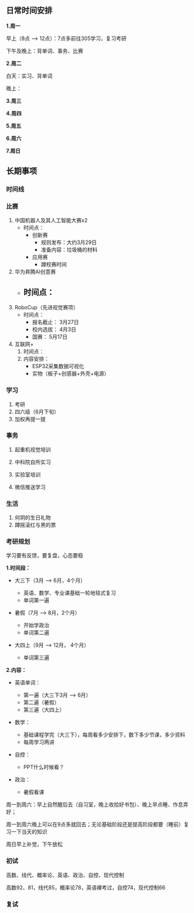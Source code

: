 ## 日常时间安排

**1.周一**

早上（8点 —> 12点）：7点多前往305学习，复习考研

下午及晚上：背单词、事务、比赛

**2.周二**

白天：实习、背单词

晚上：

**3.周三**



**4.周四**



**5.周五**



**6.周六**



**7.周日**



## 长期事项

### 时间线



### 比赛

1. 中国机器人及其人工智能大赛x2
   - 时间点：
     - 创新赛
       - 规则发布：大约3月29日
       - 准备内容：垃圾桶的材料
     - 应用赛
       - 蹲校赛时间
2. 华为昇腾AI创意赛
   - 时间点：
     - 
3. RoboCup（先进视觉赛项）
   - 时间点：
     - 报名截止：  3月27日
     - 校内选拔：  4月3日
     - 国赛：         5月17日
4. 互联网+
   1. 时间点：
   2. 内容安排：
      - ESP32采集数据可视化
      - 实物（板子+创感器+外壳+电源）



### 学习

1. 考研
2. 四六级（6月下旬）
3. 加权再提一提



### 事务

1. 起重机视觉培训

2. 中科院自所实习

3. 实验室培训

4. 微信推送学习

   

### 生活

1. 何玥的生日礼物
2. 蹲摇滚红与黑的票



### 考研规划

学习要有反馈，要复盘，心态要稳

**1.时间段：**

- 大三下（3月 —> 6月，4个月）
  - 英语、数学、专业课基础一轮地毯式复习
  - 单词第一遍

- 暑假（7月 —> 8月，2个月）
  - 开始学政治
  - 单词第二遍

- 大四上（9月 —> 12月， 4个月）
  - 单词第三遍


**2.内容：**

- 英语单词：
  - 第一遍（大三下3月 —> 6月）
  - 第二遍（暑假）
  - 第三遍（大四上）
- 数学：
  - 基础课程学完（大三下），每周看多少安排下，数下多少节课，多少资料
  - 每周学习两讲
- 自控：
  - PPT什么时候看？


- 政治：
  - 暑假看课



周一到周六：早上自然醒后去（自习室，晚上收拾好书包）、晚上早点睡、作息弄好；

周一到周六晚上可以在9点多就回去；无论基础阶段还是提高阶段都要（睡前）复习一下当天的知识

周日早上补觉，下午放松

### 初试

高数、线代、概率论、英语、政治、自控、现代控制

高数92、81，线代85，概率论78，英语裸考过，自控74，现代控制66

### 复试

